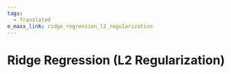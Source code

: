 ```yaml
---
tags:
  - Translated
e_maxx_link: ridge_regression_l2_regularization
---
```


# Ridge Regression (L2 Regularization)
